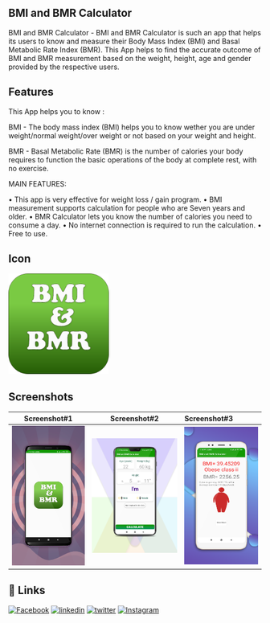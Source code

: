 ## BMI and BMR Calculator

BMI and BMR Calculator - BMI and BMR Calculator is such an app that helps its users to know and measure their Body Mass Index (BMI) and Basal Metabolic Rate Index (BMR).
This App helps to find the accurate outcome of BMI and BMR measurement based on the weight, height, age and gender provided by the respective users.


## Features

This App helps you to know :

BMI - The body mass index (BMI) helps you to know wether you are under weight/normal weight/over weight or not based on your weight and height.

BMR - Basal Metabolic Rate (BMR) is the number of calories your body requires to function the basic operations of the body at complete rest, with no exercise.

MAIN FEATURES:

• This app is very effective for weight loss / gain program.
• BMI measurement supports calculation for people who are Seven years and older.
• BMR Calculator lets you know the number of calories you need to consume a day.
• No internet connection is required to run the calculation.
• Free to use.


## Icon
<img src="screeenShots/icon_box.png" width="200"/>

<!--
## Demo

![Demo](ScreenShot/) -->


## Screenshots

Screenshot#1               |  Screenshot#2            | Screenshot#3
:-------------------------:|:-------------------------:|:-------------------------
![](screeenShots/ssIcon.png)  |  ![](screeenShots/ss1.png)|![](screeenShots/ss2.png)



## 🔗 Links
[![Facebook](https://img.shields.io/badge/Facebook-1877F2?style=for-the-badge&logo=facebook&logoColor=white)](https://www.facebook.com/MACD093/)
[![linkedin](https://img.shields.io/badge/linkedin-0A66C2?style=for-the-badge&logo=linkedin&logoColor=white)](https://www.linkedin.com/in/md-asad-chowdhury-dipu/)
[![twitter](https://img.shields.io/badge/twitter-1DA1F2?style=for-the-badge&logo=twitter&logoColor=white)](https://twitter.com/dipu093)
[![Instagram](https://img.shields.io/badge/Instagram-E4405F?style=for-the-badge&logo=instagram&logoColor=white)](https://www.instagram.com/c.dipu0/)